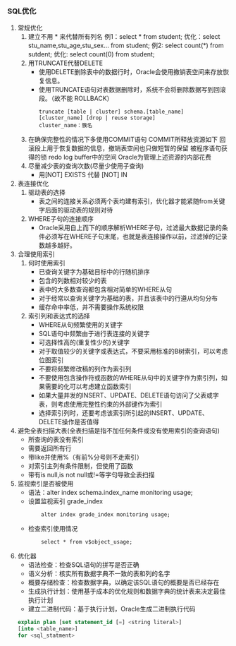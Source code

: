 ### SQL优化
1. 常规优化
    1. 建立不用 * 来代替所有列名
       例1：select * from student;
       优化：select stu_name,stu_age,stu_sex... from student;
       例2: select count(*) from sutdent;
       优化: select count(0) from student;
    2. 用TRUNCATE代替DELETE
        - 使用DELETE删除表中的数据行时，Oracle会使用撤销表空间来存放恢复信息。
        - 使用TRUNCATE语句对表数据删除时，系统不会将删除数据写到回滚段。（故不能 ROLLBACK）
          ```
          truncate [table | cluster] schema.[table_name] [cluster_name] [drop | reuse storage]
          cluster_name：簇名
             ```
    3. 在确保完整性的情况下多使用COMMIT语句
       COMMIT所释放资源如下
       回滚段上用于恢复数据的信息，撤销表空间也只做短暂的保留
       被程序语句获得的锁
       redo log buffer中的空间
       Oracle为管理上述资源的内部花费
    4. 尽量减少表的查询次数(尽量少使用子查询)
        - 用[NOT] EXISTS 代替 [NOT] IN
2. 表连接优化
    1. 驱动表的选择
        - 表之间的连接关系必须两个表均建有索引，优化器才能紧随from关键字后面的驱动表的规则对待
    2. WHERE子句的连接顺序
        - Oracle采用自上而下的顺序解析WHERE子句，过滤最大数据记录的条件必须写在WHERE子句末尾，也就是表连接操作以前，过滤掉的记录数越多越好。
3. 合理使用索引
    1. 何时使用索引
        - 已查询关键字为基础目标中的行随机排序
        - 包含的列数相对较少的表
        - 表中的大多数查询都包含相对简单的WHERE从句
        - 对于经常以查询关键字为基础的表，并且该表中的行遵从均匀分布
        - 缓存命中率低，并不需要操作系统权限
    2. 索引列和表达式的选择
        - WHERE从句频繁使用的关键字
        - SQL语句中频繁由于进行表连接的关键字
        - 可选择性高的(重复性少的)关键字
        - 对于取值较少的关键字或表达式，不要采用标准的B树索引，可以考虑位图索引
        - 不要将频繁修改稿的列作为索引列
        - 不要使用包含操作符或函数的WHERE从句中的关键字作为索引列，如果需要的化可以考虑建立函数索引
        - 如果大量并发的INSERT、UPDATE、DELETE语句访问了父表或字表，则考虑使用完整性约束的外部键作为索引
        - 选择索引列时，还要考虑该索引所引起的INSERT、UPDATE、DELETE操作是否值得
4. 避免全表扫描大表(全表扫描是指不加任何条件或没有使用索引的查询语句)
    - 所查询的表没有索引
    - 需要返回所有行
    - 带like并使用%（有前%分号则不走索引）
    - 对索引主列有条件限制，但使用了函数
    - 带有is null,is not null或!=等字句导致全表扫描
5. 监视索引是否被使用
    - 语法：alter index schema.index_name monitoring usage;
    - 设置监视索引 grade_index
      ```
          alter index grade_index monitoring usage;
      ```
    - 检查索引使用情况
      ```
          select * from v$object_usage;
      ```
6. 优化器
   - 语法检查：检查SQL语句的拼写是否正确
   - 语义分析：核实所有数据字典不一致的表和列的名字
   - 概要存储检查：检查数据字典，以确定该SQL语句的概要是否已经存在
   - 生成执行计划：使用基于成本的优化规则和数据字典的统计表来决定最佳执行计划
   - 建立二进制代码：基于执行计划，Oracle生成二进制执行代码
    ``` sql
    explain plan [set statement_id [=] <string literal>]
    [into <table_name>]
    for <sql_statment>
    ```
		